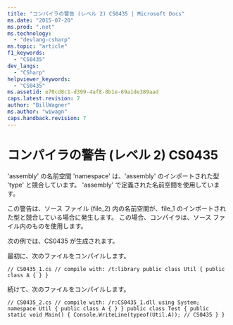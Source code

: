 ```yaml
---
title: "コンパイラの警告 (レベル 2) CS0435 | Microsoft Docs"
ms.date: "2015-07-20"
ms.prod: ".net"
ms.technology: 
  - "devlang-csharp"
ms.topic: "article"
f1_keywords: 
  - "CS0435"
dev_langs: 
  - "CSharp"
helpviewer_keywords: 
  - "CS0435"
ms.assetid: e70cd8c1-d399-4af8-8b1e-69a1de389aad
caps.latest.revision: 7
author: "BillWagner"
ms.author: "wiwagn"
caps.handback.revision: 7
---
```

# コンパイラの警告 (レベル 2) CS0435
'assembly' の名前空間 'namespace' は、'assembly' のインポートされた型 'type' と競合しています。 'assembly' で定義された名前空間を使用しています。  
  
 この警告は、ソース ファイル \(file\_2\) 内の名前空間が、file\_1 のインポートされた型と競合している場合に発生します。 この場合、コンパイラは、ソース ファイル内のものを使用します。  
  
 次の例では、CS0435 が生成されます。  
  
 最初に、次のファイルをコンパイルします。  
  
```  
// CS0435_1.cs // compile with: /t:library public class Util { public class A { } }  
```  
  
 続けて、次のファイルをコンパイルします。  
  
```  
// CS0435_2.cs // compile with: /r:CS0435_1.dll using System; namespace Util { public class A { } } public class Test { public static void Main() { Console.WriteLine(typeof(Util.A)); // CS0435 } }  
```